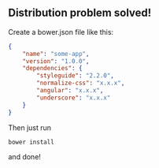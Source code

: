 ## Distribution problem solved!

Create a bower.json file like this:
```json
{
    "name": "some-app",
    "version": "1.0.0",
    "dependencies": {
        "styleguide": "2.2.0",
        "normalize-css": "x.x.x",
        "angular": "x.x.x",
        "underscore": "x.x.x"
    }
}
```

Then just run
```bash
bower install
```
and done!
